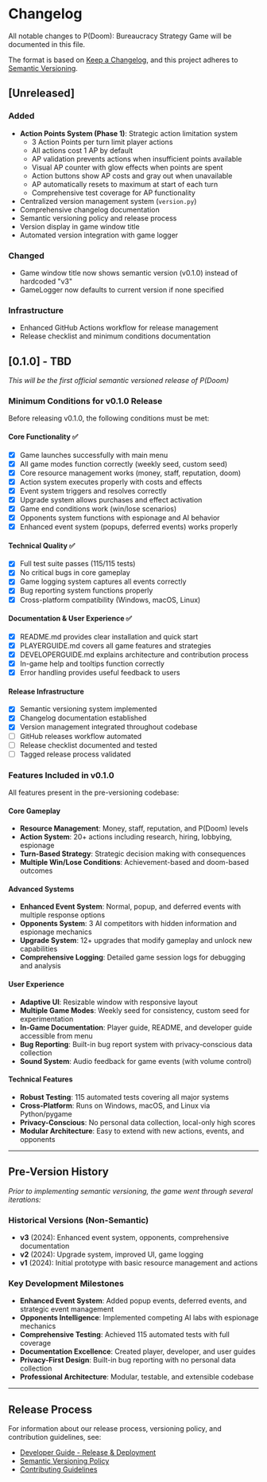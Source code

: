 # Changelog
All notable changes to P(Doom): Bureaucracy Strategy Game will be documented in this file.

The format is based on [Keep a Changelog](https://keepachangelog.com/en/1.0.0/),
and this project adheres to [Semantic Versioning](https://semver.org/spec/v2.0.0.html).

## [Unreleased]
### Added
- **Action Points System (Phase 1)**: Strategic action limitation system
  - 3 Action Points per turn limit player actions
  - All actions cost 1 AP by default
  - AP validation prevents actions when insufficient points available
  - Visual AP counter with glow effects when points are spent
  - Action buttons show AP costs and gray out when unavailable
  - AP automatically resets to maximum at start of each turn
  - Comprehensive test coverage for AP functionality
- Centralized version management system (`version.py`)
- Comprehensive changelog documentation
- Semantic versioning policy and release process
- Version display in game window title
- Automated version integration with game logger

### Changed
- Game window title now shows semantic version (v0.1.0) instead of hardcoded "v3"
- GameLogger now defaults to current version if none specified

### Infrastructure
- Enhanced GitHub Actions workflow for release management
- Release checklist and minimum conditions documentation

## [0.1.0] - TBD
*This will be the first official semantic versioned release of P(Doom)*

### Minimum Conditions for v0.1.0 Release
Before releasing v0.1.0, the following conditions must be met:

#### Core Functionality ✅
- [x] Game launches successfully with main menu
- [x] All game modes function correctly (weekly seed, custom seed)
- [x] Core resource management works (money, staff, reputation, doom)
- [x] Action system executes properly with costs and effects
- [x] Event system triggers and resolves correctly
- [x] Upgrade system allows purchases and effect activation
- [x] Game end conditions work (win/lose scenarios)
- [x] Opponents system functions with espionage and AI behavior
- [x] Enhanced event system (popups, deferred events) works properly

#### Technical Quality ✅
- [x] Full test suite passes (115/115 tests)
- [x] No critical bugs in core gameplay
- [x] Game logging system captures all events correctly
- [x] Bug reporting system functions properly
- [x] Cross-platform compatibility (Windows, macOS, Linux)

#### Documentation & User Experience ✅
- [x] README.md provides clear installation and quick start
- [x] PLAYERGUIDE.md covers all game features and strategies
- [x] DEVELOPERGUIDE.md explains architecture and contribution process
- [x] In-game help and tooltips function correctly
- [x] Error handling provides useful feedback to users

#### Release Infrastructure
- [x] Semantic versioning system implemented
- [x] Changelog documentation established
- [x] Version management integrated throughout codebase
- [ ] GitHub releases workflow automated
- [ ] Release checklist documented and tested
- [ ] Tagged release process validated

### Features Included in v0.1.0
All features present in the pre-versioning codebase:

#### Core Gameplay
- **Resource Management**: Money, staff, reputation, and P(Doom) levels
- **Action System**: 20+ actions including research, hiring, lobbying, espionage
- **Turn-Based Strategy**: Strategic decision making with consequences
- **Multiple Win/Lose Conditions**: Achievement-based and doom-based outcomes

#### Advanced Systems  
- **Enhanced Event System**: Normal, popup, and deferred events with multiple response options
- **Opponents System**: 3 AI competitors with hidden information and espionage mechanics
- **Upgrade System**: 12+ upgrades that modify gameplay and unlock new capabilities
- **Comprehensive Logging**: Detailed game session logs for debugging and analysis

#### User Experience
- **Adaptive UI**: Resizable window with responsive layout
- **Multiple Game Modes**: Weekly seed for consistency, custom seed for experimentation
- **In-Game Documentation**: Player guide, README, and developer guide accessible from menu
- **Bug Reporting**: Built-in bug report system with privacy-conscious data collection
- **Sound System**: Audio feedback for game events (with volume control)

#### Technical Features
- **Robust Testing**: 115 automated tests covering all major systems
- **Cross-Platform**: Runs on Windows, macOS, and Linux via Python/pygame
- **Privacy-Conscious**: No personal data collection, local-only high scores
- **Modular Architecture**: Easy to extend with new actions, events, and opponents

---

## Pre-Version History
*Prior to implementing semantic versioning, the game went through several iterations:*

### Historical Versions (Non-Semantic)
- **v3** (2024): Enhanced event system, opponents, comprehensive documentation
- **v2** (2024): Upgrade system, improved UI, game logging
- **v1** (2024): Initial prototype with basic resource management and actions

### Key Development Milestones
- **Enhanced Event System**: Added popup events, deferred events, and strategic event management
- **Opponents Intelligence**: Implemented competing AI labs with espionage mechanics  
- **Comprehensive Testing**: Achieved 115 automated tests with full coverage
- **Documentation Excellence**: Created player, developer, and user guides
- **Privacy-First Design**: Built-in bug reporting with no personal data collection
- **Professional Architecture**: Modular, testable, and extensible codebase

---

## Release Process
For information about our release process, versioning policy, and contribution guidelines, see:
- [Developer Guide - Release & Deployment](DEVELOPERGUIDE.md#release--deployment)
- [Semantic Versioning Policy](DEVELOPERGUIDE.md#version-management)
- [Contributing Guidelines](DEVELOPERGUIDE.md#contribution-guidelines)